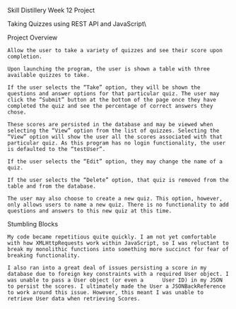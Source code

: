 Skill Distillery Week 12 Project

Taking Quizzes using REST API and JavaScript\

Project Overview

	Allow the user to take a variety of quizzes and see their score upon completion.

	Upon launching the program, the user is shown a table with three available quizzes to take. 

	If the user selects the “Take” option, they will be shown the questions and answer options for that particular quiz. The user may click the “Submit” button at the bottom of the page once they have completed the quiz and see the percentage of correct answers they chose. 

	These scores are persisted in the database and may be viewed when selecting the “View” option from the list of quizzes. Selecting the “View” option will show the user all the scores associated with that particular quiz. As this program has no login functionality, the user is defaulted to the “testUser”.

	If the user selects the “Edit” option, they may change the name of a quiz. 

	If the user selects the “Delete” option, that quiz is removed from the table and from the database.

	The user may also choose to create a new quiz. This option, however, only allows users to name a new quiz. There is no functionality to add questions and answers to this new quiz at this time. 

Stumbling Blocks

	My code became repetitious quite quickly. I am not yet comfortable with how XMLHttpRequests work within JavaScript, so I was reluctant to break my monolithic functions into something more succinct for fear of breaking functionality. 

	I also ran into a great deal of issues persisting a score in my database due to foreign key constraints with a required User object. I was unable to pass a User object (or even a 		User ID) in my JSON  to persist the scores. I ultimately made the User a JSONBackReference to work around this issue. However, this meant I was unable to retrieve User data when retrieving Scores.
